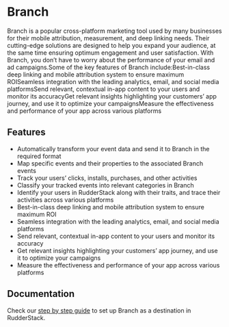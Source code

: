 # Branch

Branch is a popular cross-platform marketing tool used by many businesses for their mobile attribution, measurement, and deep linking needs. Their cutting-edge solutions are designed to help you expand your audience, at the same time ensuring optimum engagement and user satisfaction. With Branch, you don’t have to worry about the performance of your email and ad campaigns.Some of the key features of Branch include:Best-in-class deep linking and mobile attribution system to ensure maximum ROISeamless integration with the leading analytics, email, and social media platformsSend relevant, contextual in-app content to your users and monitor its accuracyGet relevant insights highlighting your customers’ app journey, and use it to optimize your campaignsMeasure the effectiveness and performance of your app across various platforms

## Features
- Automatically transform your event data and send it to Branch in the required format
- Map specific events and their properties to the associated Branch events
- Track your users’ clicks, installs, purchases, and other activities
- Classify your tracked events into relevant categories in Branch
- Identify your users in RudderStack along with their traits, and trace their activities across various platforms
- Best-in-class deep linking and mobile attribution system to ensure maximum ROI
- Seamless integration with the leading analytics, email, and social media platforms
- Send relevant, contextual in-app content to your users and monitor its accuracy
- Get relevant insights highlighting your customers’ app journey, and use it to optimize your campaigns
- Measure the effectiveness and performance of your app across various platforms

## Documentation
Check our [step by step guide](https://docs.rudderstack.com/destinations/branchio) to set up Branch as a destination in RudderStack.